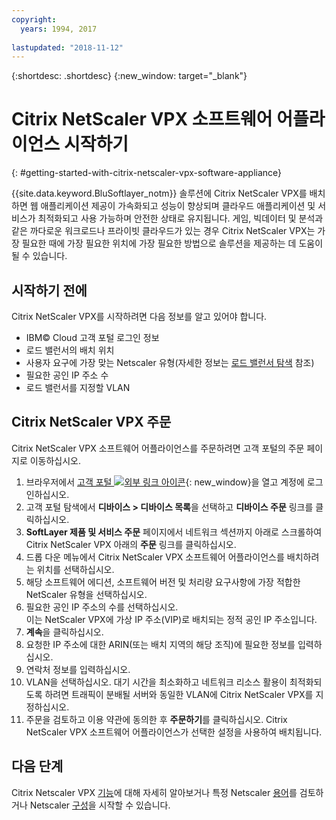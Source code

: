 ```yaml
---
copyright:
  years: 1994, 2017
  
lastupdated: "2018-11-12"
---
```


{:shortdesc: .shortdesc}
{:new_window: target="_blank"}

# Citrix NetScaler VPX 소프트웨어 어플라이언스 시작하기
{: #getting-started-with-citrix-netscaler-vpx-software-appliance}

{{site.data.keyword.BluSoftlayer_notm}} 솔루션에 Citrix NetScaler VPX를 배치하면 웹 애플리케이션 제공이 가속화되고 성능이 향상되며 클라우드 애플리케이션 및 서비스가 최적화되고 사용 가능하며 안전한 상태로 유지됩니다. 게임, 빅데이터 및 분석과 같은 까다로운 워크로드나 프라이빗 클라우드가 있는 경우 Citrix NetScaler VPX는 가장 필요한 때에 가장 필요한 위치에 가장 필요한 방법으로 솔루션을 제공하는 데 도움이 될 수 있습니다.

## 시작하기 전에
Citrix NetScaler VPX를 시작하려면 다음 정보를 알고 있어야 합니다.

* IBM© Cloud 고객 포털 로그인 정보
* 로드 밸런서의 배치 위치
* 사용자 요구에 가장 맞는 Netscaler 유형(자세한 정보는 [로드 밸런서 탐색](/docs/infrastructure/loadbalancer-service?topic=loadbalancer-service-explore) 참조)
* 필요한 공인 IP 주소 수
* 로드 밸런서를 지정할 VLAN

## Citrix NetScaler VPX 주문

Citrix NetScaler VPX 소프트웨어 어플라이언스를 주문하려면 고객 포털의 주문 페이지로 이동하십시오.

1. 브라우저에서 [고객 포털 ![외부 링크 아이콘](../../icons/launch-glyph.svg "외부 링크 아이콘")](https://control.softlayer.com/){: new_window}을 열고 계정에 로그인하십시오.
2. 고객 포털 탐색에서 **디바이스 > 디바이스 목록**을 선택하고 **디바이스 주문** 링크를 클릭하십시오. 
3. **SoftLayer 제품 및 서비스 주문** 페이지에서 네트워크 섹션까지 아래로 스크롤하여 Citrix NetScaler VPX 아래의 **주문** 링크를 클릭하십시오.
4. 드롭 다운 메뉴에서 Citrix NetScaler VPX 소프트웨어 어플라이언스를 배치하려는 위치를 선택하십시오.  
5. 해당 소프트웨어 에디션, 소프트웨어 버전 및 처리량 요구사항에 가장 적합한 NetScaler 유형을 선택하십시오. 
6. 필요한 공인 IP 주소의 수를 선택하십시오.  
	이는 NetScaler VPX에 가상 IP 주소(VIP)로 배치되는 정적 공인 IP 주소입니다.
7. **계속**을 클릭하십시오.
8. 요청한 IP 주소에 대한 ARIN(또는 배치 지역의 해당 조직)에 필요한 정보를 입력하십시오.
9. 연락처 정보를 입력하십시오. 
10. VLAN을 선택하십시오. 
	대기 시간을 최소화하고 네트워크 리소스 활용이 최적화되도록 하려면 트래픽이 분배될 서버와 동일한 VLAN에 Citrix NetScaler VPX를 지정하십시오. 
11. 주문을 검토하고 이용 약관에 동의한 후 **주문하기**를 클릭하십시오. Citrix NetScaler VPX 소프트웨어 어플라이언스가 선택한 설정을 사용하여 배치됩니다. 

## 다음 단계

Citrix Netscaler VPX [기능](/docs/infrastructure/citrix-netscaler-vpx?topic=citrix-netscaler-vpx-about-citrix-netscaler-vpx)에 대해 자세히 알아보거나 특정 Netscaler [용어](/docs/infrastructure/citrix-netscaler-vpx?topic=citrix-netscaler-vpx-citrix-netscaler-vpx-terminology)를 검토하거나 Netscaler [구성](/docs/infrastructure/citrix-netscaler-vpx?topic=citrix-netscaler-vpx-basic-load-balancing-configuration)을 시작할 수 있습니다.
